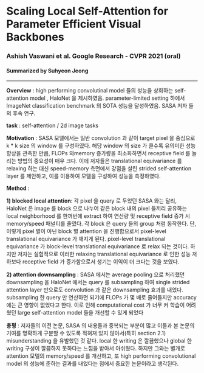 # Scaling Local Self-Attention for Parameter Efficient Visual Backbones
### Ashish Vaswani et al. Google Research - CVPR 2021 (oral)
#### Summarized by Suhyeon Jeong
---

**Overview** : high performing convolutinal model 들의 성능을 상회하는 self-attention model , HaloNet 을 제시하였음. parameter-limited setting 하에서 ImageNet classification benchmark 의 SOTA 성능을 달성하였음. SASA 저자 들의 후속 연구.
 

**task** : self-attention / 2d image tasks

 

**Motivation** : SASA 모델에서는 일반 convolution 과 같이 target pixel 을 중심으로 k * k size 의 window 를 구성하였다. 해당 window 의 size 가 클수록 유의미한 성능 향상을 관측한 만큼, FLOPs 와memory 증가량을 최소화하면서 receptive field 를 늘리는 방법의 중요성이 매우 크다. 이에 저자들은 translational equivariance 를 relaxing 하는 대신 speed-memory 측면에서 강점을 살린 strided self-attention layer 를 제안하고, 이를 이용하여 모델을 구성하여 성능을 측정하였다.

 

**Method** : 

**1) blocked local attention**: 각 pixel 을 query 로 두었던 SASA 와는 달리, HaloNet 은 image 를 block 으로 나누어 같은 block 내의 pixel 들끼리 공유하는 local neighborhood 를 한꺼번에 extract 하여 연산량 및 receptive field 증가 시 memory/speed 패널티를 줄였다. 각 block 은 query 들의 group 처럼 동작한다. 단, 이렇게 pixel 별이 아닌 block 별 attention 을 진행함으로서 pixel-level translational equivariance 가 깨지게 된다. pixel-level translational equivariance 가 block-level translational equivariance 로 relax 되는 것이다. 하지만 저자는 실험적으로 이러한 relaxing translational equivariance 로 인한 성능 저하보다 receptive field 가 증가함으로서 생기는 이익이 더 크다는 것을 보였다. 

**2) attention downsampling** : SASA 에서는 average pooling 으로 처리했던 downsampling 을 HaloNet 에서는 query 를 subsampling 하여 single strided attention layer 만으로도 convolution 과 같은 downsampling 효과를 내었다. subsampling 한 query 만 연산하면 되기에  FLOPs 가 몇 배로 줄어들지만 accuracy 에는 큰 영향이 없었다고 한다. 이로 인해 computational cost 가 너무 커 학습이 어려웠던 large self-attention model 들을 개선할 수 있게 되었다 


 

**총평** : 저자들의 이전 논문, SASA 의 내용들과 중복되는 부분이 많고 이들과 본 논문의 기여를 명확하게 구분할 수 있도록 적혀져 있지 않아서(특히 section 2.1) misunderstanding 을 유발했던 것 같다. local 한 writing 은 깔끔했으나 global 한 writing 구성이 깔끔하지 못하다는 느낌을 받아서 아쉬웠다. 하지만 그와는 별개로 attention 모델의 memory/speed 를 개선하고, 또 high performing convolutional model 의 성능에 준하는 결과를 내었다는 점에서 중요한 논문이라고 생각된다.
